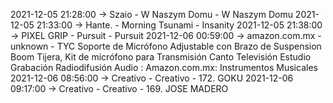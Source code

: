 2021-12-05 21:28:00 -> Szaio - W Naszym Domu - W Naszym Domu
2021-12-05 21:33:00 -> Hante. - Morning Tsunami - Insanity
2021-12-05 21:38:00 -> PIXEL GRIP - Pursuit - Pursuit
2021-12-06 00:59:00 -> amazon.com.mx - unknown - TYC Soporte de Micrófono Adjustable con Brazo de Suspension Boom Tijera, Kit de micrófono para Transmisión Canto Televisión Estudio Grabación Radiodifusión Audio : Amazon.com.mx: Instrumentos Musicales
2021-12-06 08:56:00 -> Creativo - Creativo - 172. GOKU
2021-12-06 09:17:00 -> Creativo - Creativo - 169. JOSE MADERO
